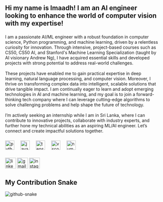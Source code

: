 <h2 align="left">Hi my name is Imaadh! I am an AI engineer looking to enhance the world of computer vision with my expertise!</h2>

###

<p align="left">I am a passionate AI/ML engineer with a robust foundation in computer science, Python programming, and machine learning, driven by a relentless curiosity for innovation. Through intensive, project-based courses such as CS50, CS50 AI, and Stanford's Machine Learning Specialization (taught by AI visionary Andrew Ng), I have acquired essential skills and developed projects with strong potential to address real-world challenges. <br><br>These projects have enabled me to gain practical expertise in deep learning, natural language processing, and computer vision. Moreover, I thrive on transforming complex data into intelligent, scalable solutions that drive tangible impact. I am continually eager to learn and adopt emerging technologies in AI and machine learning, and my goal is to join a forward-thinking tech company where I can leverage cutting-edge algorithms to solve challenging problems and help shape the future of technology.<br><br>I’m actively seeking an internship while I am in Sri Lanka, where I can contribute to innovative projects, collaborate with industry experts, and further hone my technical abilities as an aspiring ML/AI engineer. Let’s connect and create impactful solutions together.</p>

###

<div align="left">
  <img src="https://cdn.jsdelivr.net/gh/devicons/devicon/icons/python/python-original.svg" height="30" alt="python logo"  />
  <img width="12" />
  <img src="https://cdn.jsdelivr.net/gh/devicons/devicon/icons/java/java-original.svg" height="30" alt="java logo"  />
  <img width="12" />
  <img src="https://cdn.jsdelivr.net/gh/devicons/devicon/icons/tensorflow/tensorflow-original.svg" height="30" alt="tensorflow logo"  />
  <img width="12" />
  <img src="https://cdn.jsdelivr.net/gh/devicons/devicon/icons/vscode/vscode-original.svg" height="30" alt="vscode logo"  />
  <img width="12" />
  <img src="https://cdn.jsdelivr.net/gh/devicons/devicon/icons/numpy/numpy-original.svg" height="30" alt="numpy logo"  />
</div>

###

<div align="left">
  <img src="https://img.shields.io/static/v1?message=LinkedIn&logo=linkedin&label=&color=0077B5&logoColor=white&labelColor=&style=for-the-badge" height="35" alt="linkedin logo"  />
  <img src="https://img.shields.io/static/v1?message=Gmail&logo=gmail&label=&color=D14836&logoColor=white&labelColor=&style=for-the-badge" height="35" alt="gmail logo"  />
  <img src="https://img.shields.io/static/v1?message=Instagram&logo=instagram&label=&color=E4405F&logoColor=white&labelColor=&style=for-the-badge" height="35" alt="instagram logo"  />
</div>

###


## My Contribution Snake
![github-snake](https://raw.githubusercontent.com/ImaadhRenosh/ImaadhRenosh/output/github-snake.svg)

###


